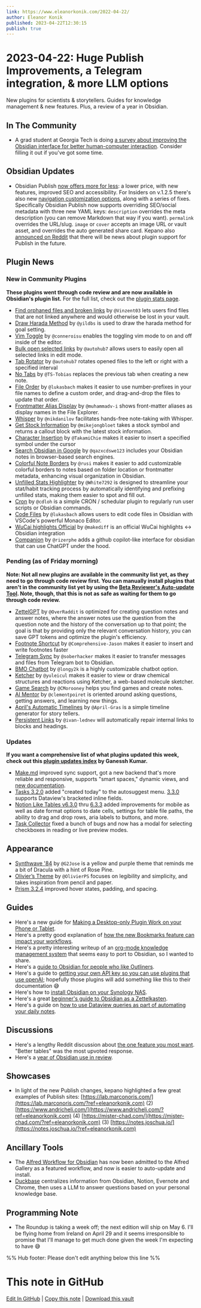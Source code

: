 ```yaml
---
link: https://www.eleanorkonik.com/2022-04-22/
author: Eleanor Konik
published: 2023-04-22T12:30:15
publish: true
---
```


# 2023-04-22: Huge Publish Improvements, a Telegram integration, & more LLM options
New plugins for scientists & storytellers. Guides for knowledge management & new features. Plus, a review of a year in Obsidian.

## In The Community

* A grad student at Georgia Tech is doing [a survey about improving the Obsidian interface for better human-computer interaction](https://www.reddit.com/r/ObsidianMD/comments/12rg7ox/survey_followup_research_for_obsidian_for/?ref=eleanorkonik.com). Consider filling it out if you've got some time.

## Obsidian Updates

* Obsidian Publish [now offers more for less](https://forum.obsidian.md/t/obsidian-publish-now-offers-more-for-less-a-lower-price-with-new-features-improved-seo-and-accessibility/58272?ref=eleanorkonik.com): a lower price, with new features, improved SEO and accessibility. For Insiders on v.1.2.5 there's also new [navigation customization options](https://forum.obsidian.md/t/obsidian-release-v1-2-5-insider-build/58384?ref=eleanorkonik.com), along with a series of fixes. Specifically Obsidian Publish now supports overriding SEO/social metadata with three new YAML keys: `description` overrides the meta description (you can remove Markdown that way if you want). `permalink` overrides the URL/slug. `image` or `cover` accepts an image URL or vault asset, and overrides the auto generated share card. Kepano also [announced on Reddit](https://www.reddit.com/r/ObsidianMD/comments/12qtwt3/comment/jgrzwff/?utm_source=reddit&utm_medium=web2x&context=3) that there will be news about plugin support for Publish in the future.

## Plugin News

### New in Community Plugins

__These plugins went through code review and are now available in Obsidian's plugin list.__ For the full list, check out the [plugin stats page](https://obsidian-plugin-stats.vercel.app/new?ref=eleanorkonik.com).

* [Find orphaned files and broken links](https://github.com/Vinzent03/find-unlinked-files?ref=eleanorkonik.com) by `@Vinzent03` lets users find files that are not linked anywhere and would otherwise be lost in your vault.
* [Draw Harada Method](https://github.com/yildbs/obsidian-harada-method-plugin?ref=eleanorkonik.com) by `@yildbs` is used to draw the harada method for goal setting.
* [Vim Toggle](https://github.com/conneroisu/vim-toggle?ref=eleanorkonik.com) by `@conneroisu` enables the toggling vim mode to on and off inside of the editor.
* [Bulk open selected links](https://github.com/autohub7/obsidian-open-selected-links?ref=eleanorkonik.com) by `@autohub7` allows users to easily open all selected links in edit mode.
* [Tab Rotator](https://github.com/autohub7/obsidian-tab-rotator?ref=eleanorkonik.com) by `@autohub7` rotates opened files to the left or right with a specified interval
* [No Tabs](https://github.com/TS-Tobias/obsidian-no-tabs?ref=eleanorkonik.com) by `@TS-Tobias` replaces the previous tab when creating a new note.
* [File Order](https://github.com/lukasbach/obsidian-file-order?ref=eleanorkonik.com) by `@lukasbach` makes it easier to use number-prefixes in your file names to define a custom order, and drag-and-drop the files to update that order.
* [Frontmatter Alias Display](https://github.com/muhammadv-i/obsidian-frontmatter-alias-display?ref=eleanorkonik.com) by `@muhammadv-i` shows front-matter aliases as display names in the File Explorer.
* [Whisper](https://github.com/nikdanilov/whisper-obsidian-plugin?ref=eleanorkonik.com) by `@nikdanilov` facilitates hands-free note-taking with Whisper.
* [Get Stock Information](https://github.com/mikejongbloet/obsidian-get-stock-information?ref=eleanorkonik.com) by `@mikejongbloet` takes a stock symbol and returns a callout block with the latest stock information.
* [Character Insertion](https://github.com/TakamiChie/Obsidian_CharacterInsertionPlugin?ref=eleanorkonik.com) by `@TakamiChie` makes it easier to insert a specified symbol under the cursor
* [Search Obsidian in Google](https://github.com/qazxcdswe123/search-obsidian-in-google?ref=eleanorkonik.com) by `@qazxcdswe123` includes your Obsidian notes in browser-based search engines.
* [Colorful Note Borders](https://github.com/rusi/obsidian-colorful-note-borders?ref=eleanorkonik.com) by `@rusi` makes it easier to add customizable colorful borders to notes based on folder location or frontmatter metadata, enhancing visual organization in Obsidian.
* [Unfilled Stats Highlighter](https://github.com/White7292/obsidian-hd-unfilled-stats-highlighter?ref=eleanorkonik.com) by `@White7292` is designed to streamline your stat/habit tracking process by automatically identifying and prefixing unfilled stats, making them easier to spot and fill out.
* [Cron](https://github.com/cdloh/obsidian-cron?ref=eleanorkonik.com) by `@cdloh` is a simple CRON / schedular plugin to regularly run user scripts or Obsidian commands.
* [Code Files](https://github.com/lukasbach/obsidian-code-files?ref=eleanorkonik.com) by `@lukasbach` allows users to edit code files in Obsidian with VSCode's powerful Monaco Editor.
* [WuCai highlights Official](https://github.com/makediff/obsidian-wucai?ref=eleanorkonik.com) by `@makediff` is an official WuCai highlights <-> Obsidian integration
* [Companion](https://github.com/rizerphe/obsidian-companion?ref=eleanorkonik.com) by `@rizerphe` adds a github copilot-like interface for obsidian that can use ChatGPT under the hood.

### Pending (as of Friday morning)

__Note: Not all new plugins are available in the community list yet, as they need to go through code review first. You can manually install plugins that aren't in the community list yet by using the [Beta Reviewer's Auto-update Tool](https://github.com/TfTHacker/obsidian42-brat?ref=eleanorkonik.com). Note, though, that this is not as safe as waiting for them to go through code review.__

* [ZettelGPT](https://github.com/OverRaddit/ZettelGPT?ref=eleanorkonik.com) by `@OverRaddit` is optimized for creating question notes and answer notes, where the answer notes use the question from the question note and the history of the conversation up to that point; the goal is that by providing only the relevant conversation history, you can save GPT tokens and optimize the plugin's efficiency.
* [Footnote Shortcut](https://github.com/Comprehensive-Jason/obsidian-footnotes?ref=eleanorkonik.com) by `@Comprehensive-Jason` makes it easier to insert and write footnotes faster
* [Telegram Sync](https://github.com/soberhacker/obsidian-telegram-sync?ref=eleanorkonik.com) by `@soberhacker` makes it easier to transfer messages and files from Telegram bot to Obsidian.
* [BMO Chatbot](https://github.com/longy2k/obsidian-bmo-chatbot?ref=eleanorkonik.com) by `@longy2k` is a highly customizable chatbot option.
* [Ketcher](https://github.com/yuleicul/obsidian-ketcher?ref=eleanorkonik.com) by `@yuleicul` makes it easier to view or draw chemical structures and reactions using Ketcher, a web-based molecule sketcher.
* [Game Search](https://github.com/CMorooney/obsidian-game-search-plugin?ref=eleanorkonik.com) by `@CMorooney` helps you find games and create notes.
* [AI Mentor](https://github.com/clementpoiret/ai-mentor?ref=eleanorkonik.com) by `@clementpoiret` is oriented around asking questions, getting answers, and learning new things.
* [April's Automatic Timelines](https://github.com/April-Gras/obsidian-auto-timelines?ref=eleanorkonik.com) by `@April-Gras` is a simple timeline generator for story tellers.
* [Persistent Links](https://github.com/ivan-lednev/obsidian-persistent-links?ref=eleanorkonik.com) by `@ivan-lednev` will automatically repair internal links to blocks and headings.

### Updates

__If you want a comprehensive list of what plugins updated this week, check out this [plugin updates index](https://obsidian-plugin-stats.vercel.app/updates?ref=eleanorkonik.com) by Ganessh Kumar.__

* [Make.md](https://make.md/?ref=eleanorkonik.com) improved sync support, got a new backend that's more reliable and responsive, supports "smart spaces," dynamic views, and [new documentation](http://make.md/docs?ref=eleanorkonik.com).
* [Tasks 3.2.0](https://github.com/obsidian-tasks-group/obsidian-tasks/releases/tag/3.2.0?ref=eleanorkonik.com) added "created today" to the autosuggest menu. [3.3.0](https://publish.obsidian.md/tasks/Reference/Task+Formats/Dataview+Format?ref=eleanorkonik.com) supports Dataview's bracketed inline fields.
* [Notion Like Tables v6.3.0](https://github.com/trey-wallis/obsidian-notion-like-tables/releases/tag/6.3.0?ref=eleanorkonik.com) thru [6.3.3](https://github.com/trey-wallis/obsidian-notion-like-tables/releases/tag/6.3.3?ref=eleanorkonik.com) added improvements for mobile as well as date format options to date cells, settings for table file paths, the ability to drag and drop rows, aria labels to buttons, and more.
* [Task Collector](https://github.com/ebullient/obsidian-task-collector?ref=eleanorkonik.com) fixed a bunch of bugs and now has a modal for selecting checkboxes in reading or live preview modes.

## Appearance

* [Synthwave '84](https://github.com/G2Jose/synthwave-84-obsidian-theme?ref=eleanorkonik.com) by `@G2Jose` is a yellow and purple theme that reminds me a bit of Dracula with a hint of Rose Pine.
* [Olivier’s Theme](https://github.com/OlivierPS/Olivier-s-Theme?ref=eleanorkonik.com) by `@OlivierPS` focuses on legibility and simplicity, and takes inspiration from pencil and paper.
* [Prism 3.2.4](https://github.com/damiankorcz/Prism-Theme/releases/tag/3.2.4?ref=eleanorkonik.com) improved hover states, padding, and spacing.

## Guides

* Here's a new guide for [Making a Desktop-only Plugin Work on your Phone or Tablet](https://tfthacker.medium.com/hacking-obsidian-making-a-desktop-only-plugin-work-on-your-phone-or-tablet-d49ed357b02c?ref=eleanorkonik.com).
* Here's a pretty good explanation of [how the new Bookmarks feature can impact your workflows](https://www.youtube.com/watch?v=SVlMpzaAAT0&ref=eleanorkonik.com).
* Here's a pretty interesting writeup of an [org-mode knowledge management system](https://cpbotha.net/2023/04/11/note-taking-strategy-2023/?ref=eleanorkonik.com) that seems easy to port to Obsidian, so I wanted to share.
* Here's a [guide to Obsidian for people who like Outliners](https://tfthacker.medium.com/demystifying-obsidians-outlining-superpowers-20c077793356?ref=eleanorkonik.com).
* Here's a guide to [getting your own API key so you can use plugins that use openAI](https://tfthacker.medium.com/how-to-get-your-own-api-key-for-using-openai-chatgpt-in-obsidian-41b7dd71f8d3?ref=eleanorkonik.com); hopefully those plugins will add something like this to their documentation 😅
* Here's how to [install Obsidian on your Synology NAS](https://mariushosting.com/how-to-install-obsidian-on-your-synology-nas/?ref=eleanorkonik.com).
* Here's a great [beginner's guide to Obsidian as a Zettelkasten](https://mattgiaro.com/obsidian-zettelkasten/?ref=eleanorkonik.com).
* Here's a guide on [how to use Dataview queries as part of automating your daily notes](https://ricraftis.au/obsidian/automating-obsidian-daily-notes-part-4-using-dataview-queries/?ref=eleanorkonik.com).

## Discussions

* Here's a lengthy Reddit discussion about [the one feature you most want](https://www.reddit.com/r/ObsidianMD/comments/12n8vbu/whats_the_1_feature_that_is_needed_in_obsidian_if/?ref=eleanorkonik.com). "Better tables" was the most upvoted response.
* Here's a [year of Obsidian use in review](https://medium.com/technology-hits/my-obsidian-setup-my-notes-and-my-theme-settings-8f434eb377ba?ref=eleanorkonik.com).

## Showcases

* In light of the new Publish changes, kepano highlighted a few great examples of Publish sites: [https://lab.marconoris.com/](https://lab.marconoris.com/?ref=eleanorkonik.com) (2) [https://www.andricheli.com/](https://www.andricheli.com/?ref=eleanorkonik.com) (4) [https://mister-chad.com/](https://mister-chad.com/?ref=eleanorkonik.com) (3) [https://notes.joschua.io/](https://notes.joschua.io/?ref=eleanorkonik.com)

## Ancillary Tools

* The [Alfred Workflow for Obsidian](https://alfred.app/workflows/chrisgrieser/shimmering-obsidian/?ref=eleanorkonik.com) has now been admitted to the Alfred Gallery as a featured workflow, and now is easier to auto-update and install.
* [Duckbase](https://www.duckbase.io/?ref=eleanorkonik.com) centralizes information from Obsidian, Notion, Evernote and Chrome, then uses a LLM to answer questions based on your personal knowledge base.

## Programming Note

* The Roundup is taking a week off; the next edition will ship on May 6. I'll be flying home from Ireland on April 29 and it seems irresponsible to promise that I'll manage to get much done given the week I'm expecting to have 😅

%% Hub footer: Please don't edit anything below this line %%

# This note in GitHub

<span class="git-footer">[Edit In GitHub](https://github.dev/obsidian-community/obsidian-hub/blob/main/01%20-%20Community/Obsidian%20Roundup/2023-04-22%20Huge%20Publish%20Improvements%2C%20a%20Telegram%20integration%2C%20%26%20more%20LLM%20options.md "git-hub-edit-note") | [Copy this note](https://raw.githubusercontent.com/obsidian-community/obsidian-hub/main/01%20-%20Community/Obsidian%20Roundup/2023-04-22%20Huge%20Publish%20Improvements%2C%20a%20Telegram%20integration%2C%20%26%20more%20LLM%20options.md "git-hub-copy-note") | [Download this vault](https://github.com/obsidian-community/obsidian-hub/archive/refs/heads/main.zip "git-hub-download-vault") </span>
